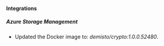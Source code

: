 #### Integrations
##### Azure Storage Management
- Updated the Docker image to: *demisto/crypto:1.0.0.52480*.

